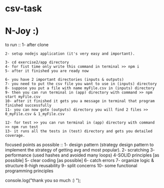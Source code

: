 # csv-task
# N-Joy :)


to run ::
    1- after clone
    
    2- setup nodejs application (it's very easy and important).

    3- cd exercise2/app directory
    4- for fist time only write this command in terminal >> npm i
    5- after it finished you are ready now

    6- you have 2 important directories (inputs & outputs)
    7- you need to put the csv file you want to use in (inputs) directory
    8- suppose you put a file with name myFile.csv in (inputs) directory
    9- then you can run terminal in (app) directory with command >> npm start myFile.csv
    10- after it finished it gets you a message in terminal that program finished successfully
    11- you can now goto (outputs) directory you will find 2 files >> 0_myFile.csv & 1_myFile.csv

    12- for test >> you can run terminal in (app) directory with command >> npm run test
    13- it runs all the tests in (test) directory and gets you detailed coverage.


focused points as possible ::
    1- design pattern (strategy design pattern to implement the strategy of getting avg and most popular).
    2- scratching
    3- performance (used hashes and avoided many loops)
    4-SOLID principles [as possible]
    5- clear coding [as possible]
    6- catch errors
    7- organize logic & structure
    8-high reusability
    9- split concerns
    10- some functional programming principles 

    
console.log("thank you so much :) ");

